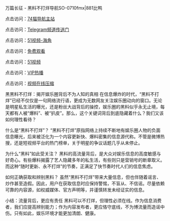 万篇长征 - 黑料不打烊导航SO-0710fmx|881比鸭

点击访问：<a href="https://74mao.com/">74猫导航主站</a>

点击访问：<a href="https://74mao.com/">Telegram频道传送门</a>

点击访问：<a href="https://heiliaoxfe5rb.pages.dev">51视频-海角</a>

点击访问：<a href="https://heiliaoubleqx.pages.dev">免费观看</a>

点击访问：<a href="https://heiliao5s28gk.pages.dev ">51视频</a>

点击访问：<a href="https://heiliaoxrq8i9.pages.dev">VIP热播</a>

点击访问：<a href="https://heiliao9wsbg3.pages.dev ">视频在线压缩</a>

黑黑料不打烊：揭开娱乐圈背后不为人知的真相
在信息爆炸的时代，“黑料不打烊”已经不仅仅是一句网络流行语，更成为无数网友关注娱乐圈动向的窗口。无论是明星私生活的曝光，还是粉丝大战背后的操控，娱乐圈的黑料似乎永无止境，每天都有人被“爆料”、被“扒皮”。那么，这个关键词背后到底隐藏着什么？我们又该如何理性看待？

什么是“黑料不打烊”？
“黑料不打烊”原指网络上持续不断地有娱乐圈人物的负面信息曝光，后来被泛化为一个内容更新快、爆料密集的信息源代称。不管是微博热搜，还是短视频平台的热门榜单，关于明星的争议话题几乎从未停止。

为什么“黑料”如此受关注？
黑料的高流量背后，是大众对娱乐信息的高度敏感与好奇心。有些爆料揭露了艺人隐藏多年的私生活，有些则只是营销号的断章取义。而这种“随时更新、永不打烊”的节奏，正满足了快节奏时代人们的信息焦虑。

如何正确获取和辨别黑料？
虽然“黑料不打烊”带来大量信息，但也伴随着谣言、炒作甚至造假。因此，用户在获取信息时应保持警惕，不盲从、不信谣。尽量依赖可靠的内容源，如权威媒体、官方声明等，并谨慎转发未经证实的信息。

小结：流量背后，更应有责任
黑料可以不打烊，但理性必须在线。作为信息消费者，我们应提高辨别能力；作为内容发布者，更应恪守底线，不为博流量而造谣中伤。只有如此，娱乐环境才能更加清朗、健康。

<span style="display:none;">[Canonical link](https://github.com/CGV0710/CGV0710-01)</span>
